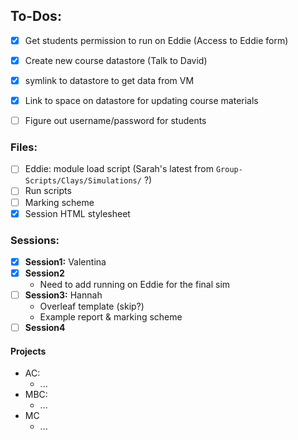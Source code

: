 ## To-Dos:
- [x] Get students permission to run on Eddie (Access to Eddie form)
- [x] Create new course datastore (Talk to David)
- [x] symlink to datastore to get data from VM
- [x] Link to space on datastore for updating course materials
- [ ] Figure out username/password for students


### Files:
- [ ] Eddie: module load script (Sarah's latest from `Group-Scripts/Clays/Simulations/` ?)
- [ ] Run scripts
- [ ] Marking scheme
- [x] Session HTML stylesheet

### Sessions:
- [x] **Session1:** Valentina
- [x] **Session2** 
 	- Need to add running on Eddie for the final sim
- [ ] **Session3:** Hannah
  - Overleaf template (skip?)
  - Example report & marking scheme
- [ ] **Session4**

#### Projects
  - AC:
    - ...
  - MBC:
    - ...
  - MC
    - ...
